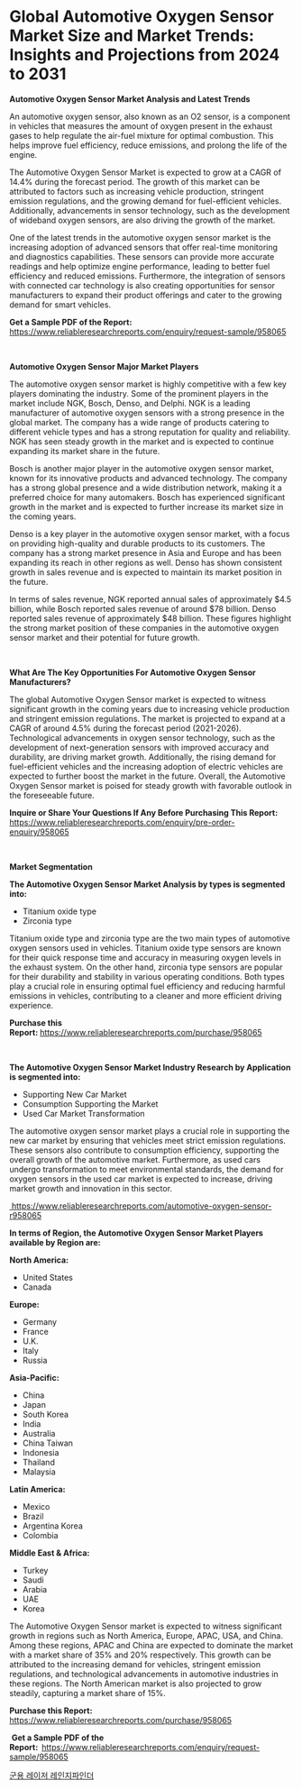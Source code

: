<p><h1>Global Automotive Oxygen Sensor Market Size and Market Trends: Insights and Projections from 2024 to 2031</h1></p><p><strong>Automotive Oxygen Sensor Market Analysis and Latest Trends</strong></p>
<p><p>An automotive oxygen sensor, also known as an O2 sensor, is a component in vehicles that measures the amount of oxygen present in the exhaust gases to help regulate the air-fuel mixture for optimal combustion. This helps improve fuel efficiency, reduce emissions, and prolong the life of the engine.</p><p>The Automotive Oxygen Sensor Market is expected to grow at a CAGR of 14.4% during the forecast period. The growth of this market can be attributed to factors such as increasing vehicle production, stringent emission regulations, and the growing demand for fuel-efficient vehicles. Additionally, advancements in sensor technology, such as the development of wideband oxygen sensors, are also driving the growth of the market.</p><p>One of the latest trends in the automotive oxygen sensor market is the increasing adoption of advanced sensors that offer real-time monitoring and diagnostics capabilities. These sensors can provide more accurate readings and help optimize engine performance, leading to better fuel efficiency and reduced emissions. Furthermore, the integration of sensors with connected car technology is also creating opportunities for sensor manufacturers to expand their product offerings and cater to the growing demand for smart vehicles.</p></p>
<p><strong>Get a Sample PDF of the Report:&nbsp;</strong> <a href="https://www.reliableresearchreports.com/enquiry/request-sample/958065">https://www.reliableresearchreports.com/enquiry/request-sample/958065</a></p>
<p>&nbsp;</p>
<p><strong>Automotive Oxygen Sensor Major Market Players</strong></p>
<p><p>The automotive oxygen sensor market is highly competitive with a few key players dominating the industry. Some of the prominent players in the market include NGK, Bosch, Denso, and Delphi. NGK is a leading manufacturer of automotive oxygen sensors with a strong presence in the global market. The company has a wide range of products catering to different vehicle types and has a strong reputation for quality and reliability. NGK has seen steady growth in the market and is expected to continue expanding its market share in the future.</p><p>Bosch is another major player in the automotive oxygen sensor market, known for its innovative products and advanced technology. The company has a strong global presence and a wide distribution network, making it a preferred choice for many automakers. Bosch has experienced significant growth in the market and is expected to further increase its market size in the coming years.</p><p>Denso is a key player in the automotive oxygen sensor market, with a focus on providing high-quality and durable products to its customers. The company has a strong market presence in Asia and Europe and has been expanding its reach in other regions as well. Denso has shown consistent growth in sales revenue and is expected to maintain its market position in the future.</p><p>In terms of sales revenue, NGK reported annual sales of approximately $4.5 billion, while Bosch reported sales revenue of around $78 billion. Denso reported sales revenue of approximately $48 billion. These figures highlight the strong market position of these companies in the automotive oxygen sensor market and their potential for future growth.</p></p>
<p>&nbsp;</p>
<p><strong>What Are The Key Opportunities For Automotive Oxygen Sensor Manufacturers?</strong></p>
<p><p>The global Automotive Oxygen Sensor market is expected to witness significant growth in the coming years due to increasing vehicle production and stringent emission regulations. The market is projected to expand at a CAGR of around 4.5% during the forecast period (2021-2026). Technological advancements in oxygen sensor technology, such as the development of next-generation sensors with improved accuracy and durability, are driving market growth. Additionally, the rising demand for fuel-efficient vehicles and the increasing adoption of electric vehicles are expected to further boost the market in the future. Overall, the Automotive Oxygen Sensor market is poised for steady growth with favorable outlook in the foreseeable future.</p></p>
<p><strong>Inquire or Share Your Questions If Any Before Purchasing This Report:</strong> <a href="https://www.reliableresearchreports.com/enquiry/pre-order-enquiry/958065">https://www.reliableresearchreports.com/enquiry/pre-order-enquiry/958065</a></p>
<p>&nbsp;</p>
<p><strong>Market Segmentation</strong></p>
<p><strong>The Automotive Oxygen Sensor Market Analysis by types is segmented into:</strong></p>
<p><ul><li>Titanium oxide type</li><li>Zirconia type</li></ul></p>
<p><p>Titanium oxide type and zirconia type are the two main types of automotive oxygen sensors used in vehicles. Titanium oxide type sensors are known for their quick response time and accuracy in measuring oxygen levels in the exhaust system. On the other hand, zirconia type sensors are popular for their durability and stability in various operating conditions. Both types play a crucial role in ensuring optimal fuel efficiency and reducing harmful emissions in vehicles, contributing to a cleaner and more efficient driving experience.</p></p>
<p><strong>Purchase this Report:&nbsp;</strong><a href="https://www.reliableresearchreports.com/purchase/958065">https://www.reliableresearchreports.com/purchase/958065</a></p>
<p>&nbsp;</p>
<p><strong>The Automotive Oxygen Sensor Market Industry Research by Application is segmented into:</strong></p>
<p><ul><li>Supporting New Car Market</li><li>Consumption Supporting the Market</li><li>Used Car Market Transformation</li></ul></p>
<p><p>The automotive oxygen sensor market plays a crucial role in supporting the new car market by ensuring that vehicles meet strict emission regulations. These sensors also contribute to consumption efficiency, supporting the overall growth of the automotive market. Furthermore, as used cars undergo transformation to meet environmental standards, the demand for oxygen sensors in the used car market is expected to increase, driving market growth and innovation in this sector.</p></p>
<p><a href="https://www.reliableresearchreports.com/automotive-oxygen-sensor-r958065">&nbsp;https://www.reliableresearchreports.com/automotive-oxygen-sensor-r958065</a></p>
<p><strong>In terms of Region, the Automotive Oxygen Sensor Market Players available by Region are:</strong></p>
<p>
    <p> <strong> North America: </strong>
        <ul>
            <li>United States</li>
            <li>Canada</li>
        </ul>
        </p> 
    <p> <strong> Europe: </strong>
        <ul>
            <li>Germany</li>
            <li>France</li>
            <li>U.K.</li>
            <li>Italy</li>
            <li>Russia</li>
        </ul>
        </p> 
    <p> <strong> Asia-Pacific: </strong>
        <ul>
            <li>China</li>
            <li>Japan</li>
            <li>South Korea</li>
            <li>India</li>
            <li>Australia</li>
            <li>China Taiwan</li>
            <li>Indonesia</li>
            <li>Thailand</li>
            <li>Malaysia</li>
        </ul>
        </p> 
    <p> <strong> Latin America: </strong>
        <ul>
            <li>Mexico</li>
            <li>Brazil</li>
            <li>Argentina Korea</li>
            <li>Colombia</li>
        </ul>
        </p> 
    <p> <strong> Middle East & Africa: </strong>
        <ul>
            <li>Turkey</li>
            <li>Saudi</li>
            <li>Arabia</li>
            <li>UAE</li>
            <li>Korea</li>
        </ul>
    </p>
    </p>
<p><p>The Automotive Oxygen Sensor market is expected to witness significant growth in regions such as North America, Europe, APAC, USA, and China. Among these regions, APAC and China are expected to dominate the market with a market share of 35% and 20% respectively. This growth can be attributed to the increasing demand for vehicles, stringent emission regulations, and technological advancements in automotive industries in these regions. The North American market is also projected to grow steadily, capturing a market share of 15%.</p></p>
<p><strong>Purchase this Report: </strong><a href="https://www.reliableresearchreports.com/purchase/958065">https://www.reliableresearchreports.com/purchase/958065</a></p>
<p>&nbsp;<strong>Get a Sample PDF of the Report:&nbsp;&nbsp;</strong><a href="https://www.reliableresearchreports.com/enquiry/request-sample/958065">https://www.reliableresearchreports.com/enquiry/request-sample/958065</a></p>
<p><strong></strong></p>
<p><p><a href="https://github.com/vss5505pa7z1p/Market-Research-Report-List-3/blob/main/76961524289.md">군용 레이저 레인지파인더</a></p></p>